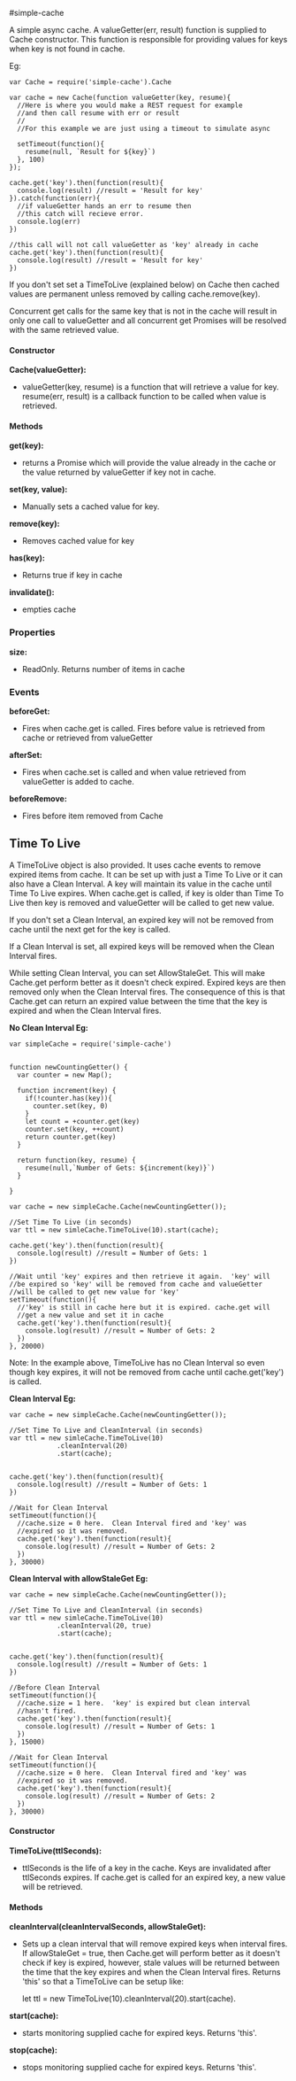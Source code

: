 #simple-cache



A simple async cache. A valueGetter(err, result) function is supplied to Cache constructor. This function is responsible for providing values for keys when key is not found in cache.

Eg:


```
var Cache = require('simple-cache').Cache

var cache = new Cache(function valueGetter(key, resume){
  //Here is where you would make a REST request for example 
  //and then call resume with err or result
  //
  //For this example we are just using a timeout to simulate async
  
  setTimeout(function(){
    resume(null, `Result for ${key}`)
  }, 100)
});

cache.get('key').then(function(result){
  console.log(result) //result = 'Result for key'
}).catch(function(err){
  //if valueGetter hands an err to resume then 
  //this catch will recieve error.
  console.log(err)
})

//this call will not call valueGetter as 'key' already in cache
cache.get('key').then(function(result){
  console.log(result) //result = 'Result for key'
})

```

If you don't set set a TimeToLive (explained below) on Cache then cached values are permanent unless removed by calling cache.remove(key).

Concurrent get calls for the same key that is not in the cache will result in only one call to valueGetter and all concurrent get Promises will be resolved with the same retrieved value.

#### Constructor

**Cache(valueGetter):** 
* valueGetter(key, resume) is a function that will retrieve a value for key.  resume(err, result) is a callback function to be called when value is retrieved.


#### Methods

**get(key):** 
* returns a Promise which will provide the value already in the cache or the value returned by valueGetter if key not in cache.

**set(key, value):** 
* Manually sets a cached value for key.

**remove(key):** 
* Removes cached value for key

**has(key):** 
* Returns true if key in cache

**invalidate():** 
* empties cache

### Properties
**size:** 
* ReadOnly. Returns number of items in cache

### Events

**beforeGet:** 
* Fires when cache.get is called. Fires before value is retrieved from cache or retrieved from valueGetter

**afterSet:** 
* Fires when cache.set is called and when value retrieved from valueGetter is added to cache.

**beforeRemove:** 
* Fires before item removed from Cache


## Time To Live

A TimeToLive object is also provided.  It uses cache events to remove expired items from cache.  It can be set up with just a Time To Live or it can also have a Clean Interval.  A key will maintain its value in the cache until Time To Live expires. When cache.get is called, if key is older than Time To Live then key is removed and valueGetter will be called to get new value.

If you don't set a Clean Interval, an expired key will not be removed from cache until the next get for the key is called.

If a Clean Interval is set, all expired keys will be removed when the Clean Interval fires.

While setting Clean Interval, you can set AllowStaleGet.  This will make Cache.get perform better as it doesn't check expired. Expired keys are then removed only when the Clean Interval fires.  The consequence of this is that Cache.get can return an expired value between the time that the key is expired and when the Clean Interval fires.

**No Clean Interval Eg:**


```
var simpleCache = require('simple-cache')


function newCountingGetter() {
  var counter = new Map();

  function increment(key) {
    if(!counter.has(key)){
      counter.set(key, 0)
    }
    let count = +counter.get(key)
    counter.set(key, ++count)
    return counter.get(key)
  }

  return function(key, resume) {
    resume(null,`Number of Gets: ${increment(key)}`)
  }

}

var cache = new simpleCache.Cache(newCountingGetter());

//Set Time To Live (in seconds)
var ttl = new simleCache.TimeToLive(10).start(cache); 

cache.get('key').then(function(result){
  console.log(result) //result = Number of Gets: 1
})

//Wait until 'key' expires and then retrieve it again.  'key' will
//be expired so 'key' will be removed from cache and valueGetter 
//will be called to get new value for 'key'
setTimeout(function(){
  //'key' is still in cache here but it is expired. cache.get will 
  //get a new value and set it in cache
  cache.get('key').then(function(result){
    console.log(result) //result = Number of Gets: 2
  })
}, 20000)

```

Note:  In the example above, TimeToLive has no Clean Interval so even though key expires, it will not be removed from cache until cache.get('key') is called.



**Clean Interval Eg:**

```
var cache = new simpleCache.Cache(newCountingGetter());

//Set Time To Live and CleanInterval (in seconds)
var ttl = new simleCache.TimeToLive(10)
            .cleanInterval(20)
            .start(cache); 


cache.get('key').then(function(result){
  console.log(result) //result = Number of Gets: 1
})

//Wait for Clean Interval
setTimeout(function(){
  //cache.size = 0 here.  Clean Interval fired and 'key' was 
  //expired so it was removed.
  cache.get('key').then(function(result){
    console.log(result) //result = Number of Gets: 2
  })
}, 30000)
```

**Clean Interval with allowStaleGet Eg:**

```
var cache = new simpleCache.Cache(newCountingGetter());

//Set Time To Live and CleanInterval (in seconds)
var ttl = new simleCache.TimeToLive(10)
            .cleanInterval(20, true)
            .start(cache); 


cache.get('key').then(function(result){
  console.log(result) //result = Number of Gets: 1
})

//Before Clean Interval
setTimeout(function(){
  //cache.size = 1 here.  'key' is expired but clean interval
  //hasn't fired.
  cache.get('key').then(function(result){
    console.log(result) //result = Number of Gets: 1
  })
}, 15000)

//Wait for Clean Interval
setTimeout(function(){
  //cache.size = 0 here.  Clean Interval fired and 'key' was 
  //expired so it was removed.
  cache.get('key').then(function(result){
    console.log(result) //result = Number of Gets: 2
  })
}, 30000)
```

#### Constructor
**TimeToLive(ttlSeconds):** 
* ttlSeconds is the life of a key in the cache.  Keys are invalidated after ttlSeconds expires. If cache.get is called for an expired key, a new value will be retrieved.

#### Methods
**cleanInterval(cleanIntervalSeconds, allowStaleGet):** 
* Sets up a clean interval that will remove expired keys when interval fires. If allowStaleGet = true, then Cache.get will perform better as it doesn't check if key is expired, however, stale values will be returned between the time that the key expires and when the Clean Interval fires. Returns 'this' so that a TimeToLive can be setup like:  
  
  let ttl = new TimeToLive(10).cleanInterval(20).start(cache).  

**start(cache):** 
* starts monitoring supplied cache for expired keys. Returns 'this'.

**stop(cache):** 
* stops monitoring supplied cache for expired keys. Returns 'this'.